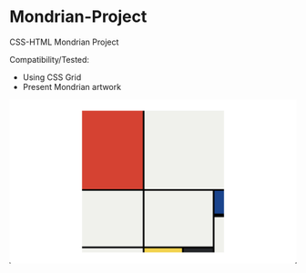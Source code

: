 # Mondrian-Project
CSS-HTML Mondrian Project

Compatibility/Tested:
* Using CSS Grid 
* Present Mondrian artwork


![Final](goal.png)
